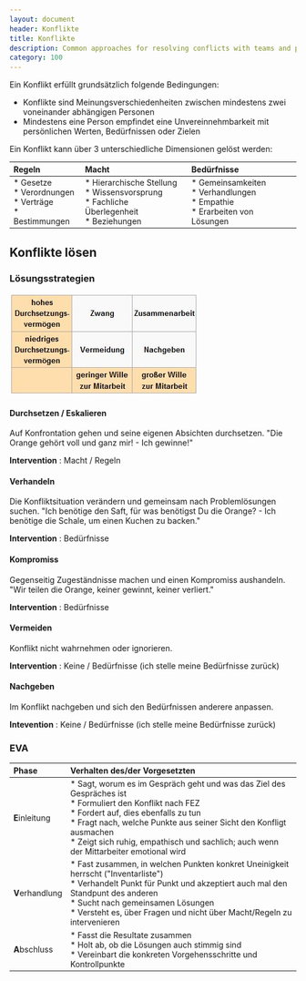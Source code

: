 ```yaml
---
layout: document
header: Konflikte
title: Konflikte
description: Common approaches for resolving conflicts with teams and peoples
category: 100
---
```


Ein Konflikt erfüllt grundsätzlich folgende Bedingungen:

* Konflikte sind Meinungsverschiedenheiten zwischen mindestens zwei voneinander abhängigen Personen
* Mindestens eine Person empfindet eine Unvereinnehmbarkeit mit persönlichen Werten, Bedürfnissen oder Zielen

Ein Konflikt kann über 3 unterschiedliche Dimensionen gelöst werden:

| Regeln                                                            | Macht                                                                                              | Bedürfnisse                                                                           |
|:------------------------------------------------------------------|:---------------------------------------------------------------------------------------------------|:--------------------------------------------------------------------------------------|
| * Gesetze <br> * Verordnungen <br> * Verträge <br> * Bestimmungen | * Hierarchische Stellung <br> * Wissensvorsprung <br> * Fachliche Überlegenheit <br> * Beziehungen | * Gemeinsamkeiten <br> * Verhandlungen <br> * Empathie <br> * Erarbeiten von Lösungen |

## Konflikte lösen

### Lösungsstrategien

<div class="mb-4 mt-4">
<img class="border" src="../assets/img/documents/konfliktverhalten.jpg">
</div>

#### Durchsetzen / Eskalieren

Auf Konfrontation gehen und seine eigenen Absichten durchsetzen. "Die Orange gehört voll und ganz mir! - Ich gewinne!"

**Intervention** : Macht / Regeln

#### Verhandeln

Die Konfliktsituation verändern und gemeinsam nach Problemlösungen suchen. "Ich benötige den Saft, für was benötigst Du die Orange? - Ich benötige die Schale, um einen Kuchen zu backen."

**Intervention** : Bedürfnisse

#### Kompromiss

Gegenseitig Zugeständnisse machen und einen Kompromiss aushandeln. "Wir teilen die Orange, keiner gewinnt, keiner verliert."

**Intervention** : Bedürfnisse

#### Vermeiden

Konflikt nicht wahrnehmen oder ignorieren.

**Intervention** : Keine / Bedürfnisse (ich stelle meine Bedürfnisse zurück)

#### Nachgeben

Im Konflikt nachgeben und sich den Bedürfnissen anderere anpassen.

**Intevention** : Keine / Bedürfnisse (ich stelle meine Bedürfnisse zurück)

### EVA

| Phase           | Verhalten des/der Vorgesetzten                                                                                                                                                                                                                                                                                               |
|:----------------|:-----------------------------------------------------------------------------------------------------------------------------------------------------------------------------------------------------------------------------------------------------------------------------------------------------------------------------|
| **E**inleitung  | * Sagt, worum es im Gespräch geht und was das Ziel des Gespräches ist <br> * Formuliert den Konflikt nach FEZ <br> * Fordert auf, dies ebenfalls zu tun <br> * Fragt nach, welche Punkte aus seiner Sicht den Konfligt ausmachen <br> * Zeigt sich ruhig, empathisch und sachlich; auch wenn der Mittarbeiter emotional wird |
| **V**erhandlung | * Fast zusammen, in welchen Punkten konkret Uneinigkeit herrscht ("Inventarliste") <br> * Verhandelt Punkt für Punkt und akzeptiert auch mal den Standpunt des anderen <br> * Sucht nach gemeinsamen Lösungen <br> * Versteht es, über Fragen und nicht über Macht/Regeln zu intervenieren                                   |
| **A**bschluss   | * Fasst die Resultate zusammen <br> * Holt ab, ob die Lösungen auch stimmig sind <br> * Vereinbart die konkreten Vorgehensschritte und Kontrollpunkte                                                                                                                                                                        |
